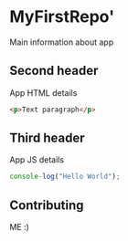 # MyFirstRepo'
Main information about app

## Second header
App HTML details

```html
<p>Text paragraph</p>
```
## Third header
App JS details

```javascript
console-log("Hello World");
```

## Contributing
ME :)